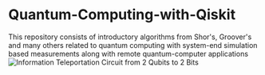 # Quantum-Computing-with-Qiskit
This repository consists of introductory algorithms from Shor's, Groover's and many others related to quantum computing with system-end simulation based measurements along with remote quantum-computer applications
![Information Teleportation Circuit from 2 Qubits to 2 Bits](https://user-images.githubusercontent.com/104849674/200176828-861ab227-5984-4238-b814-a9dab7db7ab9.png)
